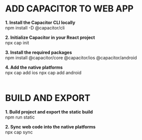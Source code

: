 
# ADD CAPACITOR TO WEB APP

**1. Install the Capacitor CLI locally**<br>
npm install -D @capacitor/cli

**2. Initialize Capacitor in your React project**<br>
npx cap init

**3. Install the required packages**<br>
npm install @capacitor/core @capacitor/ios @capacitor/android

**4. Add the native platforms**<br>
npx cap add ios
npx cap add android
<br>
<br>
# BUILD AND EXPORT

**1. Build project and export the static build**<br>
npm run static

**2. Sync web code into the native platforms**<br>
npx cap sync
